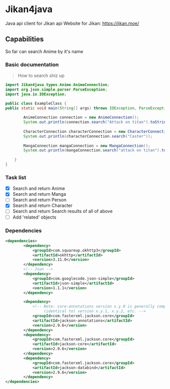 # Jikan4java
Java api client for Jikan api
Website for Jikan: https://jikan.moe/

## Capabilities
So far can search Anime by it's name

### Basic documentation

>How to search shiz up
```java
import Jikan4java.types.Anime.AnimeConnection;
import org.json.simple.parser.ParseException;
import java.io.IOException;

public class ExampleClass {
public static void main(String[] args) throws IOException, ParseException {
    
        AnimeConnection connection = new AnimeConnection();
        System.out.println(connection.search("Attack on titan").toString());
        
        CharacterConnection characterConnection = new CharacterConnection();
        System.out.println(characterConnection.search("Caster"));
        
        MangaConnection mangaConnection = new MangaConnection();
        System.out.println(mangaConnection.search("attack on titan").toString());
        
    }
}
```

### Task list
- [X] Search and return Anime
- [X] Search and return Manga
- [ ] Search and return Person
- [X] Search and return Character
- [ ] Search and return Search results of all of above
- [ ] Add 'related' objects

### Dependencies 
```xml
<dependencies>
        <dependency>
            <groupId>com.squareup.okhttp3</groupId>
            <artifactId>okhttp</artifactId>
            <version>3.11.0</version>
        </dependency>
        <!-- Json -->
        <dependency>
            <groupId>com.googlecode.json-simple</groupId>
            <artifactId>json-simple</artifactId>
            <version>1.1.1</version>
        </dependency>

        <dependency>
            <!-- Note: core-annotations version x.y.0 is generally compatible with
                 (identical to) version x.y.1, x.y.2, etc. -->
            <groupId>com.fasterxml.jackson.core</groupId>
            <artifactId>jackson-annotations</artifactId>
            <version>2.9.6</version>
        </dependency>
        <dependency>
            <groupId>com.fasterxml.jackson.core</groupId>
            <artifactId>jackson-core</artifactId>
            <version>2.9.6</version>
        </dependency>
        <dependency>
            <groupId>com.fasterxml.jackson.core</groupId>
            <artifactId>jackson-databind</artifactId>
            <version>2.9.6</version>
        </dependency>
</dependencies>
```